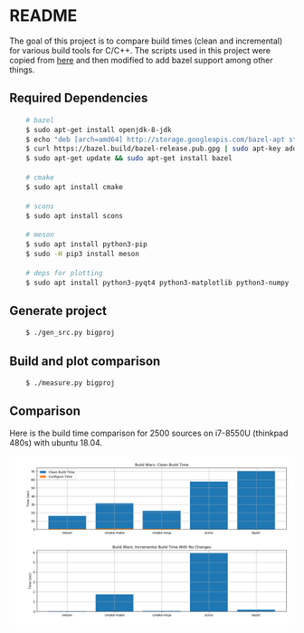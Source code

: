 README
=======

The goal of this project is to compare build times (clean and incremental) for
various build tools for C/C++. The scripts used in this project were copied from
[here](https://mesonbuild.com/Simple-comparison.html#original-scripts) and then
modified to add bazel support among other things.


## Required Dependencies

```bash
    # bazel
    $ sudo apt-get install openjdk-8-jdk
    $ echo "deb [arch=amd64] http://storage.googleapis.com/bazel-apt stable jdk1.8" | sudo tee /etc/apt/sources.list.d/bazel.list
    $ curl https://bazel.build/bazel-release.pub.gpg | sudo apt-key add -
    $ sudo apt-get update && sudo apt-get install bazel

    # cmake
    $ sudo apt install cmake
    
    # scons
    $ sudo apt install scons

    # meson
    $ sudo apt install python3-pip
    $ sudo -H pip3 install meson
    
    # deps for plotting
    $ sudo apt install python3-pyqt4 python3-matplotlib python3-numpy
```

## Generate project

```bash
    $ ./gen_src.py bigproj
```

## Build and plot comparison

```bash
    $ ./measure.py bigproj
```

## Comparison

Here is the build time comparison for 2500 sources on i7-8550U (thinkpad 480s)
with ubuntu 18.04.

![](comparison.png)
